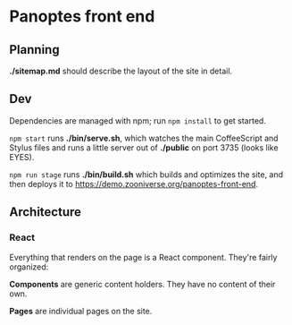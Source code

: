 # Panoptes front end

## Planning

**./sitemap.md** should describe the layout of the site in detail.

## Dev

Dependencies are managed with npm; run `npm install` to get started.

`npm start` runs **./bin/serve.sh**, which watches the main CoffeeScript and Stylus files and runs a little server out of **./public** on port 3735 (looks like EYES).

`npm run stage` runs **./bin/build.sh** which builds and optimizes the site, and then deploys it to <https://demo.zooniverse.org/panoptes-front-end>.

## Architecture

### React

Everything that renders on the page is a React component. They're fairly organized:

**Components** are generic content holders. They have no content of their own.

**Pages** are individual pages on the site.
